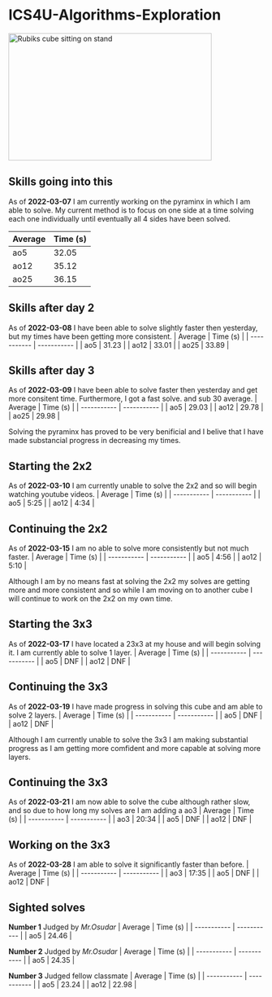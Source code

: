 # **ICS4U-Algorithms-Exploration**
<img src="https://i.imgur.com/u0iH4GB.jpg" alt="Rubiks cube sitting on stand" width="400" height="250"/>

## Skills going into this
As of **2022-03-07** I am currently working on the pyraminx in which I am able to solve. 
My current method is to focus on one side at a time solving each one individually until eventually all 4 sides have been solved.

| Average | Time (s) |
| ----------- | ----------- |
| ao5 | 32.05 |
| ao12 | 35.12 |
| ao25 | 36.15 |


## Skills after day 2
As of **2022-03-08** I have been able to solve slightly faster then yesterday, but my times have been getting more consistent.
| Average | Time (s) |
| ----------- | ----------- |
| ao5 | 31.23 |
| ao12 | 33.01 |
| ao25 | 33.89 |


## Skills after day 3
As of **2022-03-09** I have been able to solve faster then yesterday and get more consitent time. Furthermore, I got a fast solve. and sub 30 average.
| Average | Time (s) |
| ----------- | ----------- |
| ao5 | 29.03 |
| ao12 | 29.78 |
| ao25 | 29.98 |

Solving the pyraminx has proved to be very benificial and I belive that I have made substancial progress in decreasing my times.

## Starting the 2x2
As of **2022-03-10** I am currently unable to solve the 2x2 and so will begin watching youtube videos.
| Average | Time (s) |
| ----------- | ----------- |
| ao5 | 5:25 |
| ao12 | 4:34 |

## Continuing the 2x2
As of **2022-03-15** I am no able to solve more consistently but not much faster.
| Average | Time (s) |
| ----------- | ----------- |
| ao5 | 4:56 |
| ao12 | 5:10 |

Although I am by no means fast at solving the 2x2 my solves are getting more and more consistent and so while I am moving on to another cube I will continue to
work on the 2x2 on my own time.

## Starting the 3x3
As of **2022-03-17** I have located a 23x3 at my house and will begin solving it. I am currently able to solve 1 layer.
| Average | Time (s) |
| ----------- | ----------- |
| ao5 | DNF |
| ao12 | DNF |

## Continuing the 3x3
As of **2022-03-19** I have made progress in solving this cube and am able to solve 2 layers.
| Average | Time (s) |
| ----------- | ----------- |
| ao5 | DNF |
| ao12 | DNF |

Although I am currently unable to solve the 3x3 I am making substantial progress as I am getting more comfident and more capable at solving more layers.

## Continuing the 3x3
As of **2022-03-21** I am now able to solve the cube although rather slow, and so due to how long my solves are I am adding a ao3
| Average | Time (s) |
| ----------- | ----------- |
| ao3 | 20:34 |
| ao5 | DNF |
| ao12 | DNF |

## Working on the 3x3
As of **2022-03-28** I am able to solve it significantly faster than before.
| Average | Time (s) |
| ----------- | ----------- |
| ao3 | 17:35 |
| ao5 | DNF |
| ao12 | DNF |

## Sighted solves
**Number 1**
Judged by *Mr.Osudar*
| Average | Time (s) |
| ----------- | ----------- |
| ao5 | 24.46 |

**Number 2**
Judged by *Mr.Osudar*
| Average | Time (s) |
| ----------- | ----------- |
| ao5 | 24.35 |

**Number 3**
Judged fellow classmate
| Average | Time (s) |
| ----------- | ----------- |
| ao5 | 23.24 |
| ao12 | 22.98 |
